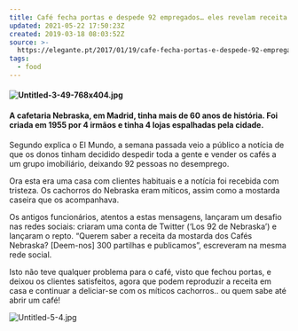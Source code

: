 ```yaml
---
title: Café fecha portas e despede 92 empregados… eles revelam receita mítica!
updated: 2021-05-22 17:50:23Z
created: 2019-03-18 08:03:52Z
source: >-
  https://elegante.pt/2017/01/19/cafe-fecha-portas-e-despede-92-empregados-eles-revelam-receita-mitica/
tags:
  - food
---
```


#### **![Untitled-3-49-768x404.jpg](Untitled-3-49-768x404.jpg)**

#### **A cafetaria Nebraska, em Madrid, tinha mais de 60 anos de história. Foi criada em 1955 por 4 irmãos e tinha 4 lojas espalhadas pela cidade.**

Segundo explica o El Mundo, a semana passada veio a público a notícia de que os donos tinham decidido despedir toda a gente e vender os cafés a um grupo imobiliário, deixando 92 pessoas no desemprego.

Ora esta era uma casa com clientes habituais e a notícia foi recebida com tristeza. Os cachorros do Nebraska eram míticos, assim como a mostarda caseira que os acompanhava.

Os antigos funcionários, atentos a estas mensagens, lançaram um desafio nas redes sociais: criaram uma conta de Twitter (‘Los 92 de Nebraska’) e lançaram o repto. “Querem saber a receita da mostarda dos Cafés Nebraska? [Deem-nos] 300 partilhas e publicamos”, escreveram na mesma rede social.

Isto não teve qualquer problema para o café, visto que fechou portas, e deixou os clientes satisfeitos, agora que podem reproduzir a receita em casa e continuar a deliciar-se com os míticos cachorros.. ou quem sabe até abrir um café!

![Untitled-5-4.jpg](Untitled-5-4.jpg)
